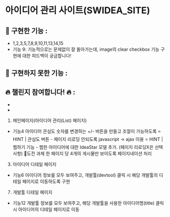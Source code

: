 # 아이디어 관리 사이트(SWIDEA_SITE)

## 📝 구현한 기능 : 
- 1,2,3,5,7,8,9,10,11,13,14,15
- 기능 9: 기능적으로는 문제없이 잘 돌아가는데, image의 clear checkbox 기능 구현에 대한 피드백이 궁금합니다!

## 📝 구현하지 못한 기능 : 


## 🔥 챌린지 참여합니다! 🔥 :
-
-

1. 메인페이지(아이디어 관리(List) 페이지)
- 기능4 아이디어 관심도 숫자를 변경하는 +/- 버튼을 만들고 조절이 가능하도록
⭐ HINT | 관심도 버튼 - 페이지 리로딩 안되도록 javascript → ajax 이용 
⭐ HINT | 찜하기 기능 - 찜한 아이디어에 대한 IdeaStar 모델 추가. (페이지 리로딩X은 선택사항)
🥊도전 과제 한 페이지 당 4개의 게시물만 보이도록 페이지네이션 처리

3. 아이디어 디테일 페이지
- 기능6 아이디어 정보를 모두 보여주고, 개발툴(devtool) 클릭 시 해당 개발툴의 디테일 페이지로 이동하도록 구현

7. 개발툴 디테일 페이지
- 기능12 개발툴 정보를 모두 보여주고, 해당 개발툴을 사용한 아이디어명(title) 클릭 시 아이디어의 디테일 페이지로 이동